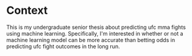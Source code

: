 # Context

This is my undergraduate senior thesis about predicting ufc mma fights using machine learning. Specifically, I'm interested in whether or not a machine learning model can be more accurate than betting odds in predicting ufc fight outcomes in the long run.